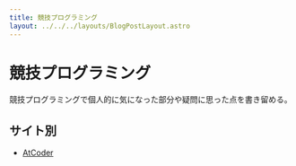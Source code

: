 ```yaml
---
title: 競技プログラミング
layout: ../../../layouts/BlogPostLayout.astro
---
```


# 競技プログラミング

競技プログラミングで個人的に気になった部分や疑問に思った点を書き留める。

## サイト別

- [AtCoder](/my-portfolio/blog/competitive-programming/atcoder)